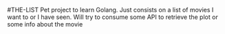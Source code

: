#THE-LIST
Pet project to learn Golang.
Just consists on a list of movies I want to or I have seen.
Will try to consume some API to retrieve the plot or some info about the movie

